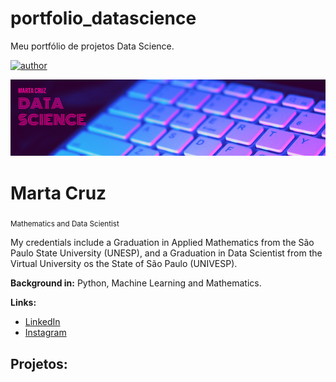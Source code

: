 # portfolio_datascience
Meu portfólio de projetos Data Science.

[![author](https://img.shields.io/badge/author-MartaCruz-pink.svg)](https://www.linkedin.com/in/martamartacruz) 
<p align="center">
 <img src="data science.png" >
</p>

# Marta Cruz
<sub>Mathematics and Data Scientist </sub>

My credentials include a Graduation in Applied Mathematics from the São Paulo State University (UNESP), and a Graduation in Data Scientist from the Virtual University os the State of São Paulo (UNIVESP).

**Background in:** Python, Machine Learning and Mathematics.

**Links:**
* [LinkedIn](https://www.linkedin.com/in/martamartacruz/)
* [Instagram](https://www.instagram.com/martamartacruz/)


## Projetos:

